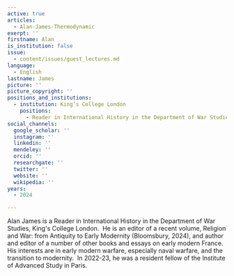```yaml
---
active: true
articles:
  - Alan-James-Thermodynamic
exerpt: ''
firstname: Alan
is_institution: false
issue:
  - content/issues/guest_lectures.md
language:
  - English
lastname: James
picture: ''
picture_copyright: ''
positions_and_institutions:
  - institution: King’s College London
    positions:
      - Reader in International History in the Department of War Studies
social_channels:
  google_scholar: ''
  instagram: ''
  linkedin: ''
  mendeley: ''
  orcid: ''
  researchgate: ''
  twitter: ''
  website: ''
  wikipedia: ''
years:
  - 2024

---
```

Alan James is a Reader in International History in the Department of War Studies, King's College London.  He is an editor of a recent volume, Religion and War: from Antiquity to Early Modernity (Bloomsbury, 2024), and author and editor of a number of other books and essays on early modern France.  His interests are in early modern warfare, especially naval warfare, and the transition to modernity.  In 2022-23, he was a resident fellow of the Institute of Advanced Study in Paris.